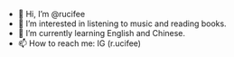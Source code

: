 - 👋 Hi, I’m @rucifee
- 👀 I’m interested in listening to music and reading books.
- 🌱 I’m currently learning English and Chinese.
- 📫 How to reach me: IG (r.ucifee)

<!---
rucifee/rucifee is a ✨ special ✨ repository because its `README.md` (this file) appears on your GitHub profile.
You can click the Preview link to take a look at your changes.
--->
